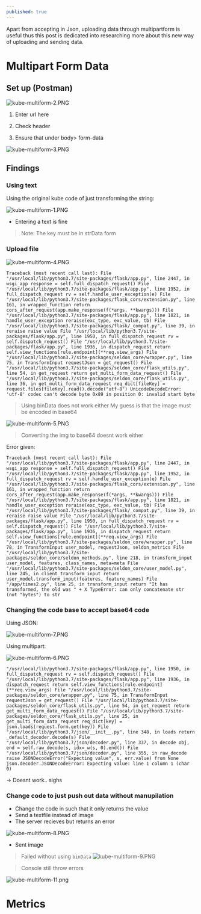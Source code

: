 ```yaml
---
published: true
---
```

Apart from accepting in Json, uploading data through multipartform is useful thus this post is dedicated into researching more about this new way of uploading and sending data.
# Multipart Form Data

## Set up (Postman)
![kube-multiform-2.PNG]({{site.baseurl}}/img/kube-multiform-2.PNG)

1) Enter url here

2) Check header

3) Ensure that under body> form-data

![kube-multiform-3.PNG]({{site.baseurl}}/img/kube-multiform-3.PNG)


## Findings

### Using text
Using the original kube code of just transforming the string:

![kube-multiform-1.PNG]({{site.baseurl}}/img/kube-multiform-1.PNG)

- Entering a text is fine
> Note: The key must be in strData form

### Upload file
![kube-multiform-4.PNG]({{site.baseurl}}/img/kube-multiform-4.PNG)

```
Traceback (most recent call last): File "/usr/local/lib/python3.7/site-packages/flask/app.py", line 2447, in wsgi_app response = self.full_dispatch_request() File "/usr/local/lib/python3.7/site-packages/flask/app.py", line 1952, in full_dispatch_request rv = self.handle_user_exception(e) File "/usr/local/lib/python3.7/site-packages/flask_cors/extension.py", line 161, in wrapped_function return cors_after_request(app.make_response(f(*args, **kwargs))) File "/usr/local/lib/python3.7/site-packages/flask/app.py", line 1821, in handle_user_exception reraise(exc_type, exc_value, tb) File "/usr/local/lib/python3.7/site-packages/flask/_compat.py", line 39, in reraise raise value File "/usr/local/lib/python3.7/site-packages/flask/app.py", line 1950, in full_dispatch_request rv = self.dispatch_request() File "/usr/local/lib/python3.7/site-packages/flask/app.py", line 1936, in dispatch_request return self.view_functions[rule.endpoint](**req.view_args) File "/usr/local/lib/python3.7/site-packages/seldon_core/wrapper.py", line 75, in TransformInput requestJson = get_request() File "/usr/local/lib/python3.7/site-packages/seldon_core/flask_utils.py", line 54, in get_request return get_multi_form_data_request() File "/usr/local/lib/python3.7/site-packages/seldon_core/flask_utils.py", line 36, in get_multi_form_data_request req_dict[fileKey] = request.files[fileKey].read().decode("utf-8") UnicodeDecodeError: 'utf-8' codec can't decode byte 0x89 in position 0: invalid start byte
```
> Using binData does not work either
> My guess is that the image must be encoded in base64

![kube-multiform-5.PNG]({{site.baseurl}}/img/kube-multiform-5.PNG)

> Converting the img to base64 doesnt work either

Error given:

```
Traceback (most recent call last): File "/usr/local/lib/python3.7/site-packages/flask/app.py", line 2447, in wsgi_app response = self.full_dispatch_request() File "/usr/local/lib/python3.7/site-packages/flask/app.py", line 1952, in full_dispatch_request rv = self.handle_user_exception(e) File "/usr/local/lib/python3.7/site-packages/flask_cors/extension.py", line 161, in wrapped_function return cors_after_request(app.make_response(f(*args, **kwargs))) File "/usr/local/lib/python3.7/site-packages/flask/app.py", line 1821, in handle_user_exception reraise(exc_type, exc_value, tb) File "/usr/local/lib/python3.7/site-packages/flask/_compat.py", line 39, in reraise raise value File "/usr/local/lib/python3.7/site-packages/flask/app.py", line 1950, in full_dispatch_request rv = self.dispatch_request() File "/usr/local/lib/python3.7/site-packages/flask/app.py", line 1936, in dispatch_request return self.view_functions[rule.endpoint](**req.view_args) File "/usr/local/lib/python3.7/site-packages/seldon_core/wrapper.py", line 78, in TransformInput user_model, requestJson, seldon_metrics File "/usr/local/lib/python3.7/site-packages/seldon_core/seldon_methods.py", line 218, in transform_input user_model, features, class_names, meta=meta File "/usr/local/lib/python3.7/site-packages/seldon_core/user_model.py", line 245, in client_transform_input return user_model.transform_input(features, feature_names) File "/app/times2.py", line 25, in transform_input return "It has transformed, the old was " + X TypeError: can only concatenate str (not "bytes") to str
```


### Changing the code base to accept base64 code

Using JSON:

![kube-multiform-7.PNG]({{site.baseurl}}/img/kube-multiform-7.PNG)



Using multipart:

![kube-multiform-6.PNG]({{site.baseurl}}/img/kube-multiform-6.PNG)


```
"/usr/local/lib/python3.7/site-packages/flask/app.py", line 1950, in full_dispatch_request rv = self.dispatch_request() File "/usr/local/lib/python3.7/site-packages/flask/app.py", line 1936, in dispatch_request return self.view_functions[rule.endpoint](**req.view_args) File "/usr/local/lib/python3.7/site-packages/seldon_core/wrapper.py", line 75, in TransformInput requestJson = get_request() File "/usr/local/lib/python3.7/site-packages/seldon_core/flask_utils.py", line 54, in get_request return get_multi_form_data_request() File "/usr/local/lib/python3.7/site-packages/seldon_core/flask_utils.py", line 25, in get_multi_form_data_request req_dict[key] = json.loads(request.form.get(key)) File "/usr/local/lib/python3.7/json/__init__.py", line 348, in loads return _default_decoder.decode(s) File "/usr/local/lib/python3.7/json/decoder.py", line 337, in decode obj, end = self.raw_decode(s, idx=_w(s, 0).end()) File "/usr/local/lib/python3.7/json/decoder.py", line 355, in raw_decode raise JSONDecodeError("Expecting value", s, err.value) from None json.decoder.JSONDecodeError: Expecting value: line 1 column 1 (char 0)
```

-> Doesnt work.. sighs

### Change code to just push out data without manupilation
- Change the code in such that it only returns the value
- Send a textfile instead of image
- The server recieves but returns an error

![kube-multiform-8.PNG]({{site.baseurl}}/img/kube-multiform-8.PNG)

- Sent image
> Failed without using `binData`
![kube-multiform-9.PNG]({{site.baseurl}}/img/kube-multiform-9.PNG)

> Console still throw errors

![kube-multiform-11.png]({{site.baseurl}}/img/kube-multiform-11.png)


# Metrics




